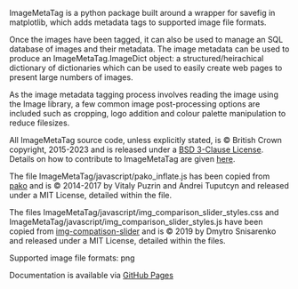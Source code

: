ImageMetaTag is a python package built around a wrapper for savefig in matplotlib, which adds metadata tags to supported image file formats.

Once the images have been tagged, it can also be used to manage an SQL database of images and their metadata. The image metadata can be used to produce an ImageMetaTag.ImageDict object: a structured/heirachical dictionary of dictionaries which can be used to easily create web pages to present large numbers of images.

As the image metadata tagging process involves reading the image using the Image library, a few common image post-processing options are included such as cropping, logo addition and colour palette manipulation to reduce filesizes.

All ImageMetaTag source code, unless explicitly stated, is © British Crown copyright, 2015-2023 and is released under a [BSD 3-Clause License](LICENSE). Details on how to contribute to ImageMetaTag are given [here](CONTRIBUTING.md).

The file ImageMetaTag/javascript/pako_inflate.js has been copied from [pako](https://github.com/nodeca/pako "pako") and is © 2014-2017 by Vitaly Puzrin and Andrei Tuputcyn and released under a MIT License, detailed within the file.

The files ImageMetaTag/javascript/img_comparison_slider_styles.css and ImageMetaTag/javascript/img_comparison_slider_styles.js have been copied from [img-compatison-slider](https://github.com/sneas/img-comparison-slider "img-compatison-slider") and is © 2019 by Dmytro Snisarenko and released under a MIT License, detailed within the files.

Supported image file formats: png

Documentation is available via [GitHub Pages](http://scitools-incubator.github.io/image-meta-tag/build/html/index.html "ImageMetaTag Documentation on GitHub Pages")
